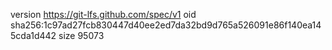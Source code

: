 version https://git-lfs.github.com/spec/v1
oid sha256:1c97ad27fcb830447d40ee2ed7da32bd9d765a526091e86f140ea145cda1d442
size 95073
